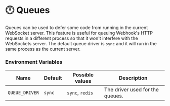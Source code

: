 # 🕛 Queues

Queues can be used to defer some code from running in the current WebSocket server. This feature is useful for queuing Webhook's HTTP requests in a different process so that it won't interfere with the WebSockets server. The default queue driver is `sync` and it will run in the same process as the current server.

### Environment Variables

| Name           | Default | Possible values | Description                     |
| -------------- | ------- | --------------- | ------------------------------- |
| `QUEUE_DRIVER` | `sync`  | `sync`, `redis` | The driver used for the queues. |
